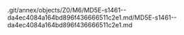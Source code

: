 .git/annex/objects/Z0/M6/MD5E-s1461--da4ec4084a164bd896f436666511c2e1.md/MD5E-s1461--da4ec4084a164bd896f436666511c2e1.md